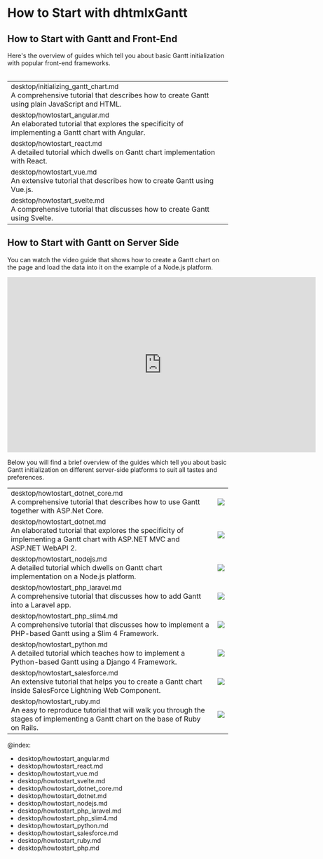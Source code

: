 How to Start with dhtmlxGantt 
===============================

<h2>How to Start with Gantt and Front-End</h2>


Here's the overview of guides which tell you about basic Gantt initialization with popular front-end frameworks.<br><br>

<table style='border-left:none !important;' cellspacing="0" cellpadding="5" border="0">
	<tbody>
    <tr>
        <td>
		    <span style="font-size:15px;">desktop/initializing_gantt_chart.md</span>
            <br>
         	A comprehensive tutorial that describes how to create Gantt using plain JavaScript and HTML. 
        </td> 
         <td>
        	<a href="desktop/initializing_gantt_chart.md"><img src=""></a>
        </td>
    </tr>	
    <tr>
        <td>
		    <span style="font-size:15px;">desktop/howtostart_angular.md</span>
            <br>
            An elaborated tutorial that explores the specificity of implementing a Gantt chart with Angular. 
        </td>
        <td>
        	<a href="desktop/howtostart_angular.md"><img src=""></a>
        </td>
    </tr>
    <tr>
        <td>
		    <span style="font-size:15px;">desktop/howtostart_react.md</span>  
            <br>
            A detailed tutorial which dwells on Gantt chart implementation with React. 
        </td>
        <td>
        	<a href="desktop/howtostart_react.md"><img src=""></a>
        </td>
    </tr>
    <tr>
    	<td>
    		<span style="font-size:15px;">desktop/howtostart_vue.md</span>
            <br>            
            An extensive tutorial that describes how to create Gantt using Vue.js. 
        </td>
        <td>
            <a href="desktop/howtostart_vue.md"><img src=""></a>
        </td>
        </tr>
    <tr>
    	<td>
    		<span style="font-size:15px;">desktop/howtostart_svelte.md</span>
            <br>            
            A comprehensive tutorial that discusses how to create Gantt using Svelte.
        </td>
        <td>
            <a href="desktop/howtostart_svelte.md"><img src=""></a>
        </td>
        </tr>
    </tbody>
</table>



<h2>How to Start with Gantt on Server Side</h2>

You can watch the video guide that shows how to create a Gantt chart on the page and load the data into it on the example of a Node.js platform.

<iframe width="704" height="400" src="https://www.youtube.com/embed/D8YzyzBfyP8" frameborder="0" allow="accelerometer; autoplay; encrypted-media; gyroscope; picture-in-picture" allowfullscreen></iframe>

<br>

Below you will find a brief overview of the guides which tell you about basic Gantt initialization on different server-side platforms to suit all tastes and preferences.<br>

<table style='border-left:none !important;' cellspacing="0" cellpadding="5" border="0">
	<tbody>
    <tr>
        <td>
		    <span style="font-size:15px;">desktop/howtostart_dotnet_core.md</span>
            <br>
         	A comprehensive tutorial that describes how to use Gantt together with ASP.Net Core. 
        </td> 
         <td>
        	<a href="desktop/howtostart_dotnet_core.md"><img src="desktop/asp_dotnet_core_tutorial.png"></a>
        </td>
    </tr>	
    <tr>
        <td>
		    <span style="font-size:15px;">desktop/howtostart_dotnet.md</span>
            <br>
            An elaborated tutorial that explores the specificity of implementing a Gantt chart with ASP.NET MVC and ASP.NET WebAPI 2. 
        </td>
        <td>
        	<a href="desktop/howtostart_dotnet.md"><img src="desktop/asp_dotnet_mvc_tutorial.png"></a>
        </td>
    </tr>
    <tr>
        <td>
		    <span style="font-size:15px;">desktop/howtostart_nodejs.md</span>  
            <br>
            A detailed tutorial which dwells on Gantt chart implementation on a Node.js platform. 
        </td>
        <td>
        	<a href="desktop/howtostart_nodejs.md"><img src="desktop/node_tutorial.png"></a>
        </td>
    </tr>
    <tr>
    	<td>
    		<span style="font-size:15px;">desktop/howtostart_php_laravel.md</span>
            <br>            
            A comprehensive tutorial that discusses how to add Gantt into a Laravel app. 
        </td>
        <td>
            <a href="desktop/howtostart_php_laravel.md"><img src="desktop/how_to_start_laravel.png"></a>
        </td>
        </tr>
    <tr>
    	<td>
    		<span style="font-size:15px;">desktop/howtostart_php_slim4.md</span>
            <br>            
            A comprehensive tutorial that discusses how to implement a PHP-based Gantt using a Slim 4 Framework.
        </td>
        <td>
            <a href="desktop/howtostart_php_slim4.md"><img src="desktop/php_tutorial.png"></a>
        </td>
        </tr>
    <tr>
    	<td>
    		<span style="font-size:15px;">desktop/howtostart_python.md</span>
            <br>            
            A detailed tutorial which teaches how to implement a Python-based Gantt using a Django 4 Framework.
        </td>
        <td>
            <a href="desktop/howtostart_python.md"><img src="desktop/how_to_start_python.png"></a>
        </td>
        </tr>
    <tr>
        <td>
		    <span style="font-size:15px;">desktop/howtostart_salesforce.md</span>
            <br>
         	An extensive tutorial that helps you to create a Gantt chart inside SalesForce Lightning Web Component. 
        </td> 
         <td>
        	<a href="desktop/howtostart_salesforce.md"><img src="desktop/salesforce_tutorial.png"></a>
        </td>
    </tr>	
    <tr>
        <td>
		    <span style="font-size:15px;">desktop/howtostart_ruby.md</span>
            <br>
         	An easy to reproduce tutorial that will walk you through the stages of implementing a Gantt chart on the base of Ruby on Rails. 
        </td> 
         <td>
        	<a href="desktop/howtostart_ruby.md"><img src="desktop/ruby_tutorial.png"></a>
        </td>
    </tr>
    </tbody>
</table>


@index:
- desktop/howtostart_angular.md
- desktop/howtostart_react.md
- desktop/howtostart_vue.md
- desktop/howtostart_svelte.md
- desktop/howtostart_dotnet_core.md
- desktop/howtostart_dotnet.md
- desktop/howtostart_nodejs.md
- desktop/howtostart_php_laravel.md
- desktop/howtostart_php_slim4.md
- desktop/howtostart_python.md
- desktop/howtostart_salesforce.md
- desktop/howtostart_ruby.md
- desktop/howtostart_php.md

